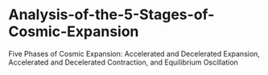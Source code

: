 # Analysis-of-the-5-Stages-of-Cosmic-Expansion
Five Phases of Cosmic Expansion: Accelerated and Decelerated Expansion, Accelerated and Decelerated Contraction, and Equilibrium Oscillation
